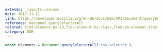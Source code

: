 ```yaml
---
extends: _layouts.usecase
date: 2017-11-11
link: https://developer.mozilla.org/en-US/docs/Web/API/Document/querySelectorAll
reference: Document.querySelectorAll
related: find-element-by-id,find-element-by-class,find-an-element-from-the-DOM
category: DOM
---
```



```javascript
const elements = document.querySelectorAll('css-selector');
```

